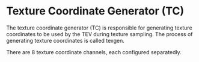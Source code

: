 # Texture Coordinate Generator (TC)

The texture coordinate generator (TC) is responsible for generating texture coordinates to be used
by the TEV during texture sampling. The process of generating texture coordinates is called texgen.

There are 8 texture coordinate channels, each configured separatedly.
